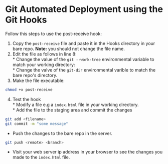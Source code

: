 # Git Automated Deployment using the Git Hooks
Follow this steps to use the post-receive hook:  
 1. Copy the ```post-receive``` file and paste it in the Hooks directory in your bare repo. **Note:** you should not change the file name.  
 2. Edit the file as follows in line 8:   
 		* Change the value of the ```git --work-tree``` environmental variable to match your working directory:  
 		* Change the valve of the ```git-dir``` environmental varible to match the bare repo's directory.  
 3. Make the file executable:  
 ```bash
 chmod +x post-receive
 ```
 4. Test the hook  
 		* Modify a file e.g a ```index.html``` file in your working directory.  
 		* Add the file to the staging area and commit the changes  
 ```bash
 git add <filename>
 git commit -m "some message"
 ```
 * Push the changes to the bare repo in the server.  
 ```bash
 git push <remote> <branch>
 ```
 * Visit your web server ip address in your browser  to see the changes you made to the ```index.html``` file.